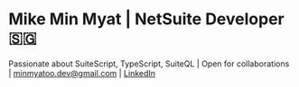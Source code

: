 # Mike Min Myat | NetSuite Developer 🇸🇬
Passionate about SuiteScript, TypeScript, SuiteQL | Open for collaborations | minmyatoo.dev@gmail.com | [LinkedIn](https://www.linkedin.com/in/minmyatoo/)
